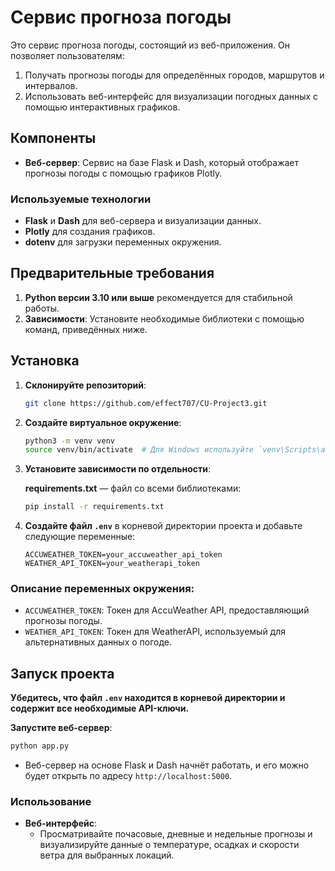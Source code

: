 
# Сервис прогноза погоды

Это сервис прогноза погоды, состоящий из веб-приложения. Он позволяет пользователям:
1. Получать прогнозы погоды для определённых городов, маршрутов и интервалов.
2. Использовать веб-интерфейс для визуализации погодных данных с помощью интерактивных графиков.

## Компоненты

- **Веб-сервер**: Сервис на базе Flask и Dash, который отображает прогнозы погоды с помощью графиков Plotly.

### Используемые технологии

- **Flask** и **Dash** для веб-сервера и визуализации данных.
- **Plotly** для создания графиков.
- **dotenv** для загрузки переменных окружения.

## Предварительные требования

1. **Python версии 3.10 или выше** рекомендуется для стабильной работы.
2. **Зависимости**: Установите необходимые библиотеки с помощью команд, приведённых ниже.

## Установка

1. **Склонируйте репозиторий**:
   ```bash
   git clone https://github.com/effect707/CU-Project3.git
   ```

2. **Создайте виртуальное окружение**:
   ```bash
   python3 -m venv venv
   source venv/bin/activate  # Для Windows используйте `venv\Scripts\activate`
   ```

3. **Установите зависимости по отдельности**:

   **requirements.txt** — файл со всеми библиотеками:
     ```bash
     pip install -r requirements.txt
     ```

4. **Создайте файл `.env`** в корневой директории проекта и добавьте следующие переменные:

   ```plaintext
   ACCUWEATHER_TOKEN=your_accuweather_api_token
   WEATHER_API_TOKEN=your_weatherapi_token
   ```

### Описание переменных окружения:

- `ACCUWEATHER_TOKEN`: Токен для AccuWeather API, предоставляющий прогнозы погоды.
- `WEATHER_API_TOKEN`: Токен для WeatherAPI, используемый для альтернативных данных о погоде.

## Запуск проекта

**Убедитесь, что файл `.env` находится в корневой директории и содержит все необходимые API-ключи.**

 **Запустите веб-сервер**:
   ```bash
   python app.py
   ```

   - Веб-сервер на основе Flask и Dash начнёт работать, и его можно будет открыть по адресу `http://localhost:5000`.

### Использование
  
- **Веб-интерфейс**:
  - Просматривайте почасовые, дневные и недельные прогнозы и визуализируйте данные о температуре, осадках и скорости ветра для выбранных локаций.
